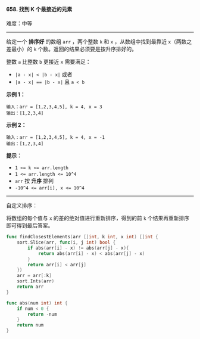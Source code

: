 #### 658. 找到 K 个最接近的元素

难度：中等

---

给定一个  **排序好**  的数组 `arr` ，两个整数 `k` 和 `x` ，从数组中找到最靠近 `x`（两数之差最小）的 `k` 个数。返回的结果必须要是按升序排好的。

整数 `a` 比整数 `b` 更接近 `x` 需要满足：

*   `|a - x| < |b - x|` 或者
*   `|a - x| == |b - x|` 且 `a < b`

 **示例 1：** 

```
输入：arr = [1,2,3,4,5], k = 4, x = 3
输出：[1,2,3,4]
```

 **示例 2：** 

```
输入：arr = [1,2,3,4,5], k = 4, x = -1
输出：[1,2,3,4]
```

 **提示：** 

*   `1 <= k <= arr.length`
*   `1 <= arr.length <= 10^4`
*   `arr` 按  **升序**  排列
*   `-10^4 <= arr[i], x <= 10^4`

---
自定义排序：

将数组的每个值与 `x` 的差的绝对值进行重新排序，得到的前 `k` 个结果再重新排序即可得到最后答案。


```Go
func findClosestElements(arr []int, k int, x int) []int {
    sort.Slice(arr, func(i, j int) bool {
        if abs(arr[i] - x) != abs(arr[j] - x){
            return abs(arr[i] - x) < abs(arr[j] - x)
        }
        return arr[i] < arr[j]
    })
    arr = arr[:k]
    sort.Ints(arr)
    return arr
}

func abs(num int) int {
    if num < 0 {
        return -num
    }
    return num
}
```